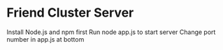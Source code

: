 # Friend Cluster Server
Install Node.js and npm first
Run node app.js to start server
Change port number in app.js at bottom